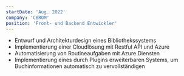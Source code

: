 ```yaml
---
startDate: 'Aug. 2022'
company: 'CBROM'
position: 'Front- und Backend Entwickler'
---
```


- Entwurf und Architekturdesign eines Bibliothekssystems
- Implementierung einer Cloudlösung mit Restful API und Azure
- Automatisierung von Routineaufgaben mit Azure Diensten
- Implementierung eines durch Plugins erweiterbaren Systems, um Buchinformationen automatisch zu vervollständigen
